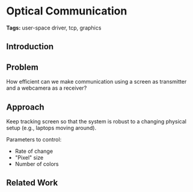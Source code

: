 # Optical Communication

**Tags:** user-space driver, tcp, graphics

## Introduction

## Problem

How efficient can we make communication using a screen as transmitter and a webcamera as a receiver?

## Approach

Keep tracking screen so that the system is robust to a changing physical setup (e.g., laptops moving around).

Parameters to control:
- Rate of change
- "Pixel" size
- Number of colors

## Related Work

